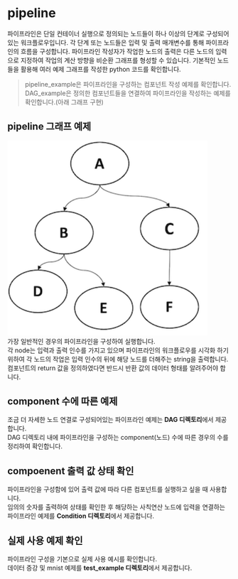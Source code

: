 # pipeline

파이프라인은 단일 컨테이너 실행으로 정의되는 노드들이 하나 이상의 단계로 구성되어 있는 워크플로우입니다.
각 단계 또는 노드들은 입력 및 출력 매개변수를 통해 파이프라인의 흐름을 구성합니다.
파이프라인 작성자가 작업한 노드의 출력은 다른 노드의 입력으로 지정하여 작업의 계산 방향을 비순환 그래프를 형성할 수 있습니다.
기본적인 노드들을 활용해 여러 예제 그래프를 작성한 python 코드를 확인합니다.

> pipeline_example은 파이프라인을 구성하는 컴포넌트 작성 예제를 확인합니다.<br>
> DAG_example은 정의한 컴포넌트들을 연결하여 파이프라인을 작성하는 예제를 확인합니다.(아래 그래프 구현)

## pipeline 그래프 예제
<img src='node_image/pipeline_example.png' width="450px"></img>   
가장 일반적인 경우의 파이프라인을 구성하여 실행합니다.   
각 node는 입력과 출력 인수를 가지고 있으며 파이프라인의 워크플로우를 시각화 하기 위하여 각 노드의 작업은 입력 인수의 뒤에 해당 노드를 더해주는 string을 출력합니다.
컴포넌트의 return 값을 정의하였다면 반드시 반환 값의 데이터 형태를 알려주어야 합니다.

## component 수에 따른 예제
조금 더 자세한 노드 연결로 구성되어있는 파이프라인 예제는 **DAG 디렉토리**에서 제공합니다.<br>
DAG 디렉토리 내에 파이프라인을 구성하는 component(노드) 수에 따른 경우의 수를 정리하여 확인합니다.   

## compoenent 출력 값 상태 확인
파이프라인을 구성함에 있어 출력 값에 따라 다른 컴포넌트를 실행하고 싶을 때 사용합니다.<br>
임의의 숫자를 출력하여 상태를 확인한 후 해당하는 사칙연산 노드에 입력을 연결하는 파이프라인 예제를 **Condition 디렉토리**에서 제공합니다.

## 실제 사용 예제 확인
파이프라인 구성을 기본으로 실제 사용 예시를 확인합니다. <br>
데이터 증강 및 mnist 예제를 **test_example 디렉토리**에서 제공합니다.




